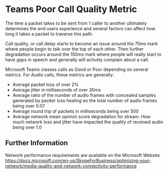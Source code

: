 # Teams Poor Call Quality Metric

The time a packet takes to be sent from 1 caller to another ultimately determines the end users experience and several factors can affect how long it takes a packet to traverse this path.

Call quality, or call delay starts to become an issue around the 75ms mark where people begin to talk over the top of each other. Then further degradation occurs around the 150ms mark where people will really start to have gaps in speech and generally will actively complain about a call.

Microsoft Teams classes calls as Good or Poor depending on several metrics. For Audio calls, these metrics are generally:
- Average packet loss of over 2%
- Average jitter in milliseconds of over 30ms
- Average ratio of the number of audio frames with concealed samples generated by packer loss healing eo the total number of audio frames being over 0.07
- Average round trip of packets in milliseconds being over 500
- Average network mean opinion score degradation for stream. How much network loss and jitter have impacted the quality of received audio being over 1.0


## Further Information
Network performance requirements are available on the Microsoft Website
https://docs.microsoft.com/en-us/SkypeForBusiness/optimizing-your-network/media-quality-and-network-connectivity-performance
